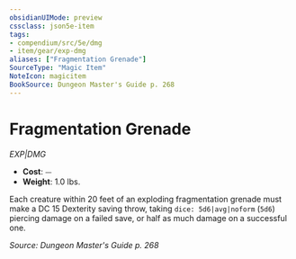 ```yaml
---
obsidianUIMode: preview
cssclass: json5e-item
tags:
- compendium/src/5e/dmg
- item/gear/exp-dmg
aliases: ["Fragmentation Grenade"]
SourceType: "Magic Item"
NoteIcon: magicitem
BookSource: Dungeon Master's Guide p. 268
---
```

# Fragmentation Grenade
*EXP|DMG*  

- **Cost**: ⏤
- **Weight**: 1.0 lbs.

Each creature within 20 feet of an exploding fragmentation grenade must make a DC 15 Dexterity saving throw, taking `dice: 5d6|avg|noform` (`5d6`) piercing damage on a failed save, or half as much damage on a successful one.

*Source: Dungeon Master's Guide p. 268*